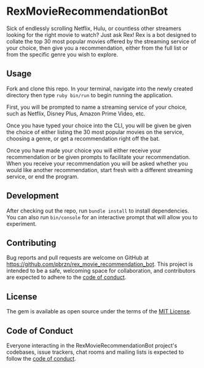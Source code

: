 # RexMovieRecommendationBot

Sick of endlessly scrolling Netflix, Hulu, or countless other streamers looking for the right movie to watch?
Just ask Rex! Rex is a bot designed to collate the top 30 most popular movies offered by the streaming service of your choice, then give you a recommendation, either from the full list or from the specific genre you wish to explore.

## Usage

Fork and clone this repo. In your terminal, navigate into the newly created directory then type `ruby bin/run` to begin running the application.

First, you will be prompted to name a streaming service of your choice, such as Netflix, Disney Plus, Amazon Prime Video, etc.

Once you have typed your choice into the CLI, you will be given be given the choice of either listing the 30 most popular movies on the service, choosing a genre, or get a recommendation right off the bat.

Once you have made your choice you will either receive your recommendation or be given prompts to facilitate your recommendation. When you receive your recommendation you will be asked whether you would like another recommendation, start fresh with a different streaming service, or end the program.

## Development

After checking out the repo, run `bundle install` to install dependencies. You can also run `bin/console` for an interactive prompt that will allow you to experiment.

## Contributing

Bug reports and pull requests are welcome on GitHub at https://github.com/pbrzn/rex_movie_recommendation_bot. This project is intended to be a safe, welcoming space for collaboration, and contributors are expected to adhere to the [code of conduct](https://github.com/pbrzn/rex_movie_recommendation_bot/blob/master/CODE_OF_CONDUCT.md).

## License

The gem is available as open source under the terms of the [MIT License](https://opensource.org/licenses/MIT).

## Code of Conduct

Everyone interacting in the RexMovieRecommendationBot project's codebases, issue trackers, chat rooms and mailing lists is expected to follow the [code of conduct](https://github.com/pbrzn/rex_movie_recommendation_bot/blob/master/CODE_OF_CONDUCT.md).
